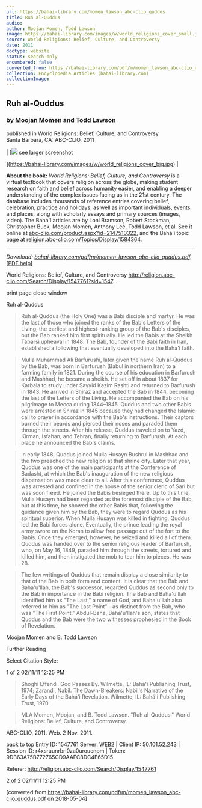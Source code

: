 ```yaml
---
url: https://bahai-library.com/momen_lawson_abc-clio_quddus
title: Ruh al-Quddus
audio: 
author: Moojan Momen, Todd Lawson
image: https://bahai-library.com/images/w/world_religions_cover_small.jpg
source: World Religions: Belief, Culture, and Controversy
date: 2011
doctype: website
status: search-only
encumbered: false
converted_from: https://bahai-library.com/pdf/m/momen_lawson_abc-clio_quddus.pdf
collection: Encyclopedia Articles (bahai-library.com)
collectionImage: 
---
```



## Ruh al-Quddus

### by [Moojan Momen](https://bahai-library.com/author/Moojan+Momen) and [Todd Lawson](https://bahai-library.com/author/Todd+Lawson)

published in World Religions: Belief, Culture, and Controversy  
Santa Barbara, CA: ABC-CLIO, 2011


| [![](https://bahai-library.com/images/w/world_religions_cover_small.jpg)
see larger screenshot

](https://bahai-library.com/images/w/world_religions_cover_big.jpg) |

**About the book:** _World Religions: Belief, Culture, and Controversy_ is a virtual textbook that covers religion across the globe, making student research on faith and belief across humanity easier, and enabling a deeper understanding of the complex issues facing us in the 21st century. The database includes thousands of reference entries covering belief, celebration, practice and holidays, as well as important individuals, events, and places, along with scholarly essays and primary sources (images, video). The Bahá'í articles are by Loni Bramson, Robert Stockman, Christopher Buck, Moojan Momen, Anthony Lee, Todd Lawson, et al. See it online at [abc-clio.com/product.aspx?id=2147510322](http://www.abc-clio.com/product.aspx?id=2147510322), and the Bahá'í topic page at [religion.abc-clio.com/Topics/Display/1584364](http://religion.abc-clio.com/Topics/Display/1584364).  

* * *

_Download: [bahai-library.com/pdf/m/momen\_lawson\_abc-clio_quddus.pdf](https://bahai-library.com/pdf/m/momen_lawson_abc-clio_quddus.pdf)._ \[[PDF help](https://bahai-library.com/pdf/)\]


World Religions: Belief, Culture, and Controversy                          http://religion.abc-clio.com/Search/Display/1547761?sid=1547...

print page                                                                                              close window

Ruh al-Quddus

> Ruh al-Quddus (the Holy One) was a Babi disciple and martyr. He was the last of those who joined the ranks of
> the Bab's Letters of the Living, the earliest and highest-ranking group of the Bab's disciples, but the Bab ranked
> him first spiritually. He led the Babis at the Sheikh Tabarsi upheaval in 1848. The Bab, founder of the Babi faith in
> Iran, established a following that eventually developed into the Baha'i faith.

> Mulla Muhammad Ali Barfurushi, later given the name Ruh al-Quddus by the Bab, was born in Barfurush (Babul
> in northern Iran) to a farming family in 1821. During the course of his education in Barfurush and Mashhad, he
> became a sheikh. He set off in about 1837 for Karbala to study under Sayyid Kazim Rashti and returned to
> Barfurush in 1843. He arrived in Shiraz and accepted the Bab in 1844, becoming the last of the Letters of the
> Living. He accompanied the Bab on his pilgrimage to Mecca during 1844–1845. Quddus and two other Babis
> were arrested in Shiraz in 1845 because they had changed the Islamic call to prayer in accordance with the Bab's
> instructions. Their captors burned their beards and pierced their noses and paraded them through the streets.
> After his release, Quddus traveled on to Yazd, Kirman, Isfahan, and Tehran, finally returning to Barfurush. At
> each place he announced the Bab's claims.

> In early 1848, Quddus joined Mulla Husayn Bushrui in Mashhad and the two preached the new religion at that
> shrine city. Later that year, Quddus was one of the main participants at the Conference of Badasht, at which the
> Bab's inauguration of the new religious dispensation was made clear to all. After this conference, Quddus was
> arrested and confined in the house of the senior cleric of Sari but was soon freed. He joined the Babis besieged
> there. Up to this time, Mulla Husayn had been regarded as the foremost disciple of the Bab, but at this time, he
> showed the other Babis that, following the guidance given him by the Bab, they were to regard Quddus as his
> spiritual superior. When Mulla Husayn was killed in fighting, Quddus led the Babi forces alone. Eventually, the
> prince leading the royal army swore on the Koran to allow free passage out of the fort to the Babis. Once they
> emerged, however, he seized and killed all of them. Quddus was handed over to the senior religious leader of
> Barfurush, who, on May 16, 1849, paraded him through the streets, tortured and killed him, and then instigated
> the mob to tear him to pieces. He was 28.

> The few writings of Quddus that remain display a close similarity to that of the Bab in both form and content. It is
> clear that the Bab and Baha'u'llah, the Bab's successor, regarded Quddus as second only to the Bab in
> importance in the Babi religion. The Bab and Baha'u'llah identified him as "The Last," a name of God, and
> Baha'u'llah also referred to him as "The Last Point"—as distinct from the Bab, who was "The First Point."
> Abdul-Baha, Baha'u'llah's son, states that Quddus and the Bab were the two witnesses prophesied in the Book of
> Revelation.

Moojan Momen and B. Todd Lawson

Further Reading

Select Citation Style:

1 of 2                                                                                                                 02/11/11 12:25 PM

> Shoghi Effendi. God Passes By. Wilmette, IL: Bahá'i Publishing Trust, 1974; Zarandi, Nabil. The Dawn-Breakers:
> Nabil's Narrative of the Early Days of the Bahá'i Revelation. Wilmette, IL: Bahá'i Publishing Trust, 1970.

> MLA
Momen, Moojan, and B. Todd Lawson. "Ruh al-Quddus." World Religions: Belief, Culture, and Controversy.

ABC-CLIO, 2011. Web. 2 Nov. 2011.

back to top    Entry ID: 1547761               Server: WEB2 | Client IP: 50.101.52.243 | Session ID:
r4xsruunrbrl0za0uroucnpm | Token: 9DB63A75B772765CD9AAFC8DC4E65D15

Referer: http://religion.abc-clio.com/Search/Display/1547761

2 of 2                                                                                                             02/11/11 12:25 PM


[converted from https://bahai-library.com/pdf/m/momen_lawson_abc-clio_quddus.pdf on 2018-05-04]


